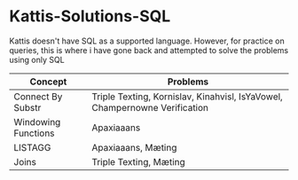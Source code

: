 # Kattis-Solutions-SQL

Kattis doesn't have SQL as a supported language. However, for practice on queries, this is where i have gone back and attempted to solve the problems using only SQL

| Concept  | Problems |
| ------------- | ------------- |
| Connect By Substr | Triple Texting, Kornislav, Kinahvisl, IsYaVowel, Champernowne Verification |
| Windowing Functions | Apaxiaaans |
| LISTAGG | Apaxiaaans, Mæting |
| Joins | Triple Texting, Mæting | 

